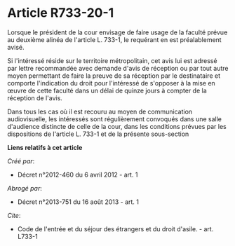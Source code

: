 # Article R733-20-1

Lorsque le président de la cour envisage de faire usage de la faculté prévue au deuxième alinéa de l'article L. 733-1, le
requérant en est préalablement avisé. 

Si l'intéressé réside sur le territoire métropolitain, cet avis lui est adressé par lettre recommandée avec demande d'avis de
réception ou par tout autre moyen permettant de faire la preuve de sa réception par le destinataire et comporte l'indication
du droit pour l'intéressé de s'opposer à la mise en œuvre de cette faculté dans un délai de quinze jours à compter de la
réception de l'avis. 

Dans tous les cas où il est recouru au moyen de communication audiovisuelle, les intéressés sont régulièrement convoqués dans
une salle d'audience distincte de celle de la cour, dans les conditions prévues par les dispositions de l'article L. 733-1 et
de la présente sous-section

**Liens relatifs à cet article**

_Créé par_:

  - Décret n°2012-460 du 6 avril 2012 - art. 1

_Abrogé par_:

  - Décret n°2013-751 du 16 août 2013 - art. 1

_Cite_:

  - Code de l'entrée et du séjour des étrangers et du droit d'asile. - art. L733-1
